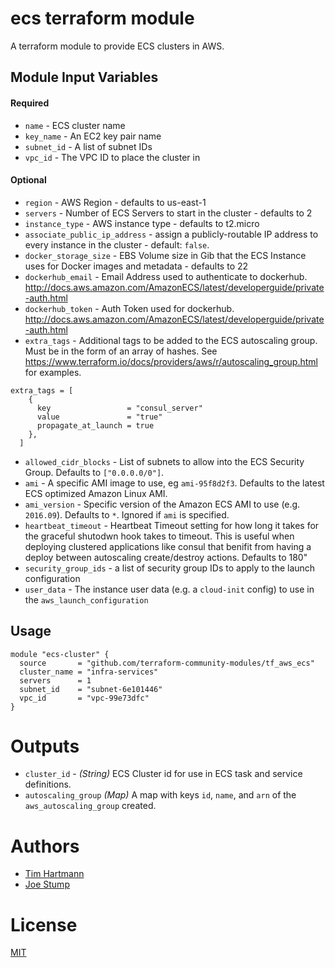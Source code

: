 ecs terraform module
===========

A terraform module to provide ECS clusters in AWS.


Module Input Variables
----------------------
#### Required
- `name` - ECS cluster name
- `key_name` - An EC2 key pair name
- `subnet_id` - A list of subnet IDs
- `vpc_id` - The VPC ID to place the cluster in

#### Optional
- `region` - AWS Region - defaults to us-east-1
- `servers`  - Number of ECS Servers to start in the cluster - defaults to 2
- `instance_type` - AWS instance type - defaults to t2.micro
- `associate_public_ip_address` - assign a publicly-routable IP address to every instance in the cluster - default: `false`.
- `docker_storage_size` - EBS Volume size in Gib that the ECS Instance uses for Docker images and metadata - defaults to 22
- `dockerhub_email` - Email Address used to authenticate to dockerhub. http://docs.aws.amazon.com/AmazonECS/latest/developerguide/private-auth.html
- `dockerhub_token` - Auth Token used for dockerhub. http://docs.aws.amazon.com/AmazonECS/latest/developerguide/private-auth.html
- `extra_tags` - Additional tags to be added to the ECS autoscaling group. Must be in the form of an array of hashes. See https://www.terraform.io/docs/providers/aws/r/autoscaling_group.html for examples.
```
extra_tags = [
    {
      key                 = "consul_server"
      value               = "true"
      propagate_at_launch = true
    },
  ]
```
- `allowed_cidr_blocks` - List of subnets to allow into the ECS Security Group. Defaults to `["0.0.0.0/0"]`.
- `ami` - A specific AMI image to use, eg `ami-95f8d2f3`. Defaults to the latest ECS optimized Amazon Linux AMI.
- `ami_version` - Specific version of the Amazon ECS AMI to use (e.g. `2016.09`). Defaults to `*`. Ignored if `ami` is specified.
- `heartbeat_timeout` - Heartbeat Timeout setting for how long it takes for the graceful shutodwn hook takes to timeout. This is useful when deploying clustered applications like consul that benifit from having a deploy between autoscaling create/destroy actions. Defaults to 180"
- `security_group_ids` - a list of security group IDs to apply to the launch configuration
- `user_data` - The instance user data (e.g. a `cloud-init` config) to use in the `aws_launch_configuration`

Usage
-----

```hcl
module "ecs-cluster" {
  source       = "github.com/terraform-community-modules/tf_aws_ecs"
  cluster_name = "infra-services"
  servers      = 1
  subnet_id    = "subnet-6e101446"
  vpc_id       = "vpc-99e73dfc"
}

```

Outputs
=======

- `cluster_id` - _(String)_ ECS Cluster id for use in ECS task and service definitions.
- `autoscaling_group` _(Map)_ A map with keys `id`, `name`, and `arn` of the `aws_autoscaling_group` created.  

Authors
=======

* [Tim Hartmann](https://github.com/tfhartmann)
* [Joe Stump](https://github.com/joestump)

License
=======

[MIT](LICENSE)
